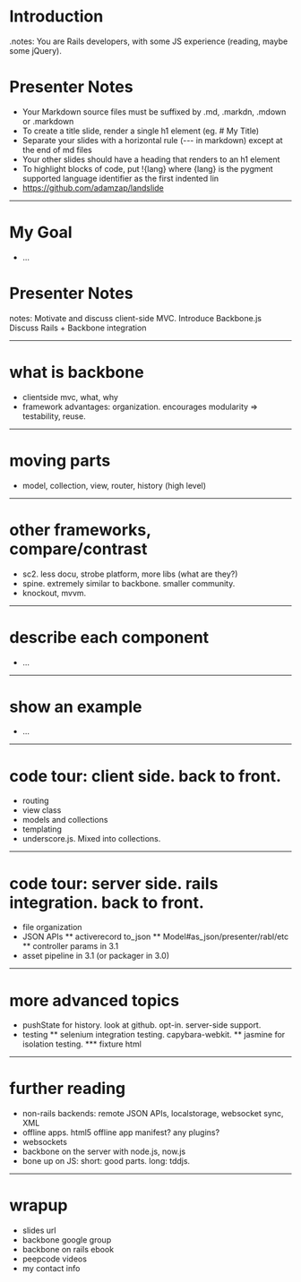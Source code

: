 # Introduction

.notes: You are Rails developers, with some JS experience (reading, maybe some jQuery).

# Presenter Notes

* Your Markdown source files must be suffixed by .md, .markdn, .mdown or .markdown
* To create a title slide, render a single h1 element (eg. # My Title)
* Separate your slides with a horizontal rule (--- in markdown) except at the end of md files
* Your other slides should have a heading that renders to an h1 element
* To highlight blocks of code, put !{lang} where {lang} is the pygment supported language identifier as the first indented lin
* https://github.com/adamzap/landslide

---

# My Goal

* ...

# Presenter Notes

notes: Motivate and discuss client-side MVC.   Introduce Backbone.js  Discuss Rails + Backbone integration

---

# what is backbone

* clientside mvc, what, why
* framework advantages: organization.  encourages modularity => testability, reuse.

---

# moving parts

*  model, collection, view, router, history (high level)

---

# other frameworks, compare/contrast

* sc2. less docu, strobe platform, more libs (what are they?)
* spine. extremely similar to backbone.  smaller community.
* knockout, mvvm.

---
# describe each component

* ...

---
# show an example
* ...

---
# code tour: client side.  back to front.

* routing
* view class
* models and collections
* templating
* underscore.js.  Mixed into collections.

---
# code tour: server side.  rails integration.  back to front.

* file organization
* JSON APIs
** activerecord to_json
** Model#as_json/presenter/rabl/etc
** controller params in 3.1
* asset pipeline in 3.1 (or packager in 3.0)

---
# more advanced topics
* pushState for history.  look at github.  opt-in.  server-side support.
* testing
** selenium integration testing.  capybara-webkit.
** jasmine for isolation testing.
*** fixture html

---
# further reading
* non-rails backends: remote JSON APIs, localstorage, websocket sync, XML
* offline apps. html5 offline app manifest?  any plugins?
* websockets
* backbone on the server with node.js, now.js
* bone up on JS: short: good parts.  long: tddjs.

---
# wrapup

* slides url
* backbone google group
* backbone on rails ebook
* peepcode videos
* my contact info
